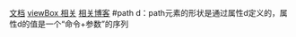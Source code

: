[文档](https://jirengu.github.io/svg-you-should-know/zh-cn/)
[viewBox 相关](https://jsbin.com/gisireg/edit?html,output)
[相关博客](https://www.zhangxinxu.com/wordpress/2014/08/svg-viewport-viewbox-preserveaspectratio/)
#path
d：path元素的形状是通过属性d定义的，属性d的值是一个“命令+参数”的序列
